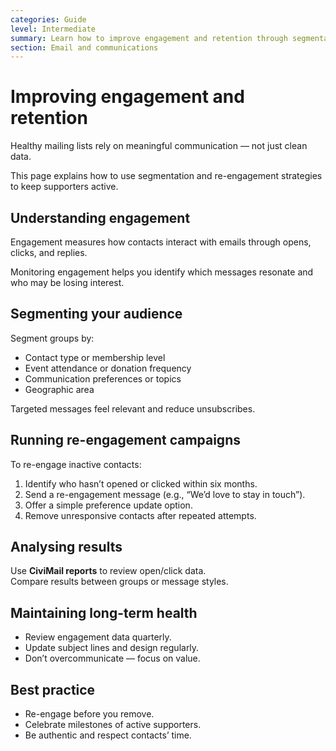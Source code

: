 ```yaml
---
categories: Guide
level: Intermediate
summary: Learn how to improve engagement and retention through segmentation, re-engagement campaigns, and data-driven insights.
section: Email and communications
---
```


# Improving engagement and retention

Healthy mailing lists rely on meaningful communication — not just clean data.

This page explains how to use segmentation and re-engagement strategies to keep supporters active.

## Understanding engagement

Engagement measures how contacts interact with emails through opens, clicks, and replies.

Monitoring engagement helps you identify which messages resonate and who may be losing interest.

## Segmenting your audience

Segment groups by:

- Contact type or membership level  
- Event attendance or donation frequency  
- Communication preferences or topics  
- Geographic area  

Targeted messages feel relevant and reduce unsubscribes.

## Running re-engagement campaigns

To re-engage inactive contacts:

1. Identify who hasn’t opened or clicked within six months.  
2. Send a re-engagement message (e.g., “We’d love to stay in touch”).  
3. Offer a simple preference update option.  
4. Remove unresponsive contacts after repeated attempts.  

## Analysing results

Use **CiviMail reports** to review open/click data.  
Compare results between groups or message styles.

## Maintaining long-term health

- Review engagement data quarterly.  
- Update subject lines and design regularly.  
- Don’t overcommunicate — focus on value.  

## Best practice

- Re-engage before you remove.  
- Celebrate milestones of active supporters.  
- Be authentic and respect contacts’ time.
